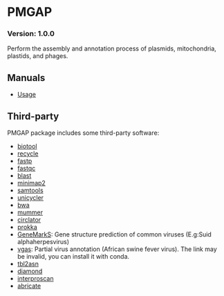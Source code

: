 # PMGAP
### Version: 1.0.0
Perform the assembly and annotation process of plasmids, mitochondria, plastids, and phages.

Manuals
-------
- [Usage](USAGE.md)

Third-party
-----------
PMGAP package includes some third-party software:
* [biotool](https://github.com/zxgsy520/biotool)
* [recycle](https://github.com/zxgsy520/recycle)
* [fastp](https://github.com/OpenGene/fastp)
* [fastqc](https://github.com/s-andrews/FastQC)
* [blast](https://blast.ncbi.nlm.nih.gov/Blast.cgi)
* [minimap2](https://github.com/lh3/minimap2)
* [samtools](https://https://github.com/samtools/samtools)
* [unicycler](https://github.com/zxgsy520/Unicycler)
* [bwa](https://github.com/lh3/bwa)
* [mummer](https://github.com/mummer4/mummer)
* [circlator](https://github.com/sanger-pathogens/circlator)
* [prokka](https://github.com/tseemann/prokka)
* [GeneMarkS](http://topaz.gatech.edu/GeneMark/genemarks.cgi): Gene structure prediction of common viruses (E.g:Suid alphaherpesvirus)
* [vgas](http://cefg.uestc.cn/vgas): Partial virus annotation (African swine fever virus). The link may be invalid, you can install it with conda.
* [tbl2asn](https://www.ncbi.nlm.nih.gov/genbank/tbl2asn2/)
* [diamond](https://github.com/bbuchfink/diamond)
* [interproscan](https://www.msi.umn.edu/sw/interproscan)
* [abricate](https://github.com/tseemann/abricate)


